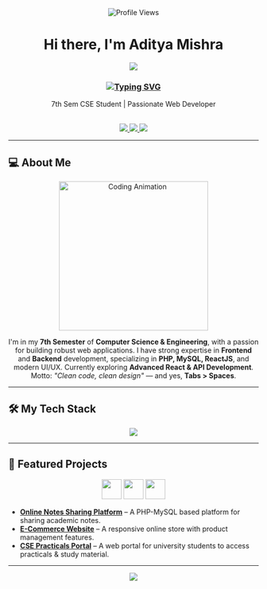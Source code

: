 <div align="center">
  <img src="https://komarev.com/ghpvc/?username=adityamishras&style=flat-square&color=blue" alt="Profile Views"/>
</div>

<h1 align="center">
  Hi there, I'm Aditya Mishra
</h1>

<!-- Wave Animation -->
<p align="center">
  <img src="https://capsule-render.vercel.app/api?type=waving&color=0:00c6ff,100:0072ff&height=80&section=header" />
</p>

<div align="center">
  <h3>
    <a href="https://adityamishras.github.io/Page" target="_blank">
      <img src="https://readme-typing-svg.herokuapp.com?font=JetBrains+Mono&size=20&center=true&vCenter=true&width=500&lines=Full-Stack+Web+Developer;Expert+in+PHP%2C+MySQL;Frontend+%26+Backend+Specialist;Building+Scalable+Web+Applications;Passionate+About+Clean+Code+%26+UI%2FUX" alt="Typing SVG" />
    </a>
  </h3>
</div>

<div align="center">
  <p>7th Sem CSE Student | Passionate Web Developer</p>
</div>

<br>

<div align="center">
  <a href="https://linkedin.com/in/adityamishras" target="_blank">
    <img src="https://img.shields.io/badge/LinkedIn-0077B5?style=flat-square&logo=linkedin&logoColor=white" />
  </a>
  <a href="https://instagram.com/adityamishras" target="_blank">
    <img src="https://img.shields.io/badge/Instagram-E4405F?style=flat-square&logo=instagram&logoColor=white" />
  </a>
  <a href="mailto:adityamishras00@gmail.com" target="_blank">
    <img src="https://img.shields.io/badge/Gmail-D14836?style=flat-square&logo=gmail&logoColor=white" />
  </a>
</div>

---

## 💻 About Me
<p align="center">
  <img src="https://media.giphy.com/media/qgQUggAC3Pfv687qPC/giphy.gif" width="300" alt="Coding Animation"/>
</p>

<p align="center">
  I'm in my <b>7th Semester</b> of <b>Computer Science & Engineering</b>, with a passion for building robust web applications.  
  I have strong expertise in <b>Frontend</b> and <b>Backend</b> development, specializing in <b>PHP, MySQL, ReactJS</b>, and modern UI/UX.  
  Currently exploring <b>Advanced React & API Development</b>.  
  Motto: <i>"Clean code, clean design"</i> — and yes, <b>Tabs > Spaces</b>.
</p>

---

## 🛠️ My Tech Stack
<p align="center">
  <img src="https://skillicons.dev/icons?i=html,css,js,react,php,mysql,bootstrap,figma,github" />
</p>

---

## 📌 Featured Projects
<p align="center">
  <img src="https://skillicons.dev/icons?i=php" width="40" />  
  <img src="https://skillicons.dev/icons?i=mysql" width="40" />  
  <img src="https://skillicons.dev/icons?i=bootstrap" width="40" />  
</p>

- **[Online Notes Sharing Platform](#)** – A PHP-MySQL based platform for sharing academic notes.  
- **[E-Commerce Website](#)** – A responsive online store with product management features.  
- **[CSE Practicals Portal](#)** – A web portal for university students to access practicals & study material.  

---

<!-- Footer Wave -->
<p align="center">
  <img src="https://capsule-render.vercel.app/api?type=waving&color=0:0072ff,100:00c6ff&height=80&section=footer" />
</p>
